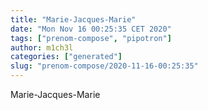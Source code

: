 ```yaml
---
title: "Marie-Jacques-Marie"
date: "Mon Nov 16 00:25:35 CET 2020"
tags: ["prenom-compose", "pipotron"]
author: m1ch3l
categories: ["generated"]
slug: "prenom-compose/2020-11-16-00:25:35"
---
```


Marie-Jacques-Marie
